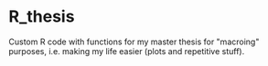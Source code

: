 # R_thesis
Custom R code with functions for my master thesis for "macroing" purposes, i.e. making my life easier (plots and repetitive stuff).
